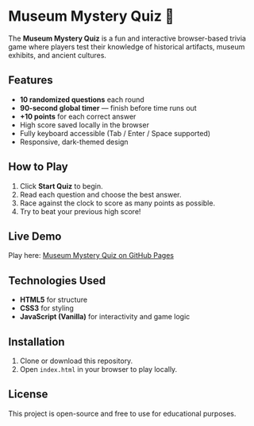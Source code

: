 # Museum Mystery Quiz 🎯

The **Museum Mystery Quiz** is a fun and interactive browser-based trivia game where players test their knowledge of historical artifacts, museum exhibits, and ancient cultures.

## Features
- **10 randomized questions** each round
- **90-second global timer** — finish before time runs out
- **+10 points** for each correct answer
- High score saved locally in the browser
- Fully keyboard accessible (Tab / Enter / Space supported)
- Responsive, dark-themed design

## How to Play
1. Click **Start Quiz** to begin.
2. Read each question and choose the best answer.
3. Race against the clock to score as many points as possible.
4. Try to beat your previous high score!

## Live Demo
Play here: [Museum Mystery Quiz on GitHub Pages](https://nataly5pt.github.io/Museum-Mystery-Quiz/)

## Technologies Used
- **HTML5** for structure
- **CSS3** for styling
- **JavaScript (Vanilla)** for interactivity and game logic

## Installation
1. Clone or download this repository.
2. Open `index.html` in your browser to play locally.

## License
This project is open-source and free to use for educational purposes.
